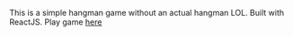 This is a simple hangman game without an actual hangman LOL.
Built with ReactJS.
Play game [here](https://blusterblack.github.io/hangman-game/)